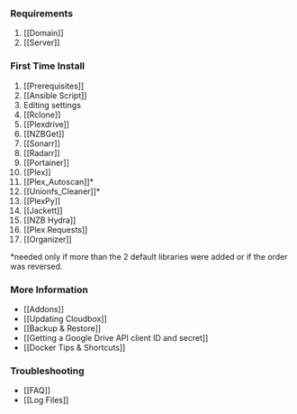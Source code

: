 ### Requirements ###
1. [[Domain]]
1. [[Server]]

### First Time Install ###
1. [[Prerequisites]]
1. [[Ansible Script]]
1. Editing settings
1. [[Rclone]]
1. [[Plexdrive]]
1. [[NZBGet]]
1. [[Sonarr]]
1. [[Radarr]]
1. [[Portainer]]
1. [[Plex]]
1. [[Plex_Autoscan]]*
1. [[Unionfs_Cleaner]]*
1. [[PlexPy]]
1. [[Jackett]]
1. [[NZB Hydra]]
1. [[Plex Requests]]
1. [[Organizer]]

*needed only if more than the 2 default libraries were added or if the order was reversed.

### More Information ###
- [[Addons]]
- [[Updating Cloudbox]]
- [[Backup & Restore]]
- [[Getting a Google Drive API client ID and secret]]
- [[Docker Tips & Shortcuts]]

### Troubleshooting ###
- [[FAQ]]
- [[Log Files]]